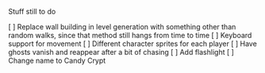 Stuff still to do

[ ] Replace wall building in level generation with something other than random walks, since that method still hangs from time to time
[ ] Keyboard support for movement
[ ] Different character sprites for each player
[ ] Have ghosts vanish and reappear after a bit of chasing
[ ] Add flashlight
[ ] Change name to Candy Crypt

